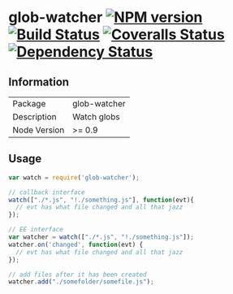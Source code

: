 # glob-watcher [![NPM version][npm-image]][npm-url] [![Build Status][travis-image]][travis-url] [![Coveralls Status][coveralls-image]][coveralls-url] [![Dependency Status][david-image]][david-url]

## Information

<table>
<tr> 
<td>Package</td><td>glob-watcher</td>
</tr>
<tr>
<td>Description</td>
<td>Watch globs</td>
</tr>
<tr>
<td>Node Version</td>
<td>>= 0.9</td>
</tr>
</table>

## Usage

```javascript
var watch = require('glob-watcher');

// callback interface
watch(["./*.js", "!./something.js"], function(evt){
  // evt has what file changed and all that jazz
});

// EE interface
var watcher = watch(["./*.js", "!./something.js"]);
watcher.on('changed', function(evt) {
  // evt has what file changed and all that jazz
});

// add files after it has been created
watcher.add("./somefolder/somefile.js");
```


[npm-url]: https://npmjs.org/package/glob-watcher
[npm-image]: https://badge.fury.io/js/glob-watcher.png

[travis-url]: https://travis-ci.org/wearefractal/glob-watcher
[travis-image]: https://travis-ci.org/wearefractal/glob-watcher.png?branch=master

[coveralls-url]: https://coveralls.io/r/wearefractal/glob-watcher
[coveralls-image]: https://coveralls.io/repos/wearefractal/glob-watcher/badge.png

[depstat-url]: https://david-dm.org/wearefractal/glob-watcher
[depstat-image]: https://david-dm.org/wearefractal/glob-watcher.png

[david-url]: https://david-dm.org/wearefractal/glob-watcher
[david-image]: https://david-dm.org/wearefractal/glob-watcher.png?theme=shields.io
